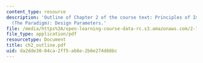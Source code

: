 ```yaml
---
content_type: resource
description: 'Outline of Chapter 2 of the course text: Principles of Implant Design
  (The Paradigm): Design Parameters.'
file: /media/https%3A/open-learning-course-data-rc.s3.amazonaws.com/2-782j-design-of-medical-devices-and-implants-spring-2006/da2dde3004ca2ff5ab6e2b6e274d68bc_ch2_outline.pdf
file_type: application/pdf
resourcetype: Document
title: ch2_outline.pdf
uid: da2dde30-04ca-2ff5-ab6e-2b6e274d68bc
---
```

